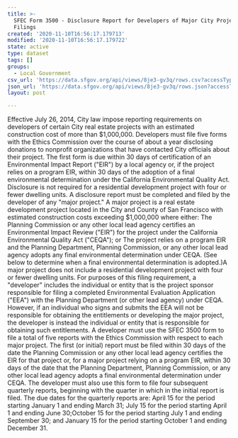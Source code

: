 ```yaml
---
title: >-
  SFEC Form 3500 - Disclosure Report for Developers of Major City Projects
  Filings
created: '2020-11-10T16:56:17.179713'
modified: '2020-11-10T16:56:17.179722'
state: active
type: dataset
tags: []
groups:
  - Local Government
csv_url: 'https://data.sfgov.org/api/views/8je3-gv3q/rows.csv?accessType=DOWNLOAD'
json_url: 'https://data.sfgov.org/api/views/8je3-gv3q/rows.json?accessType=DOWNLOAD'
layout: post

---
```

Effective July 26, 2014, City law impose reporting requirements on developers of certain City real estate projects with an estimated construction cost of more than $1,000,000. Developers must file five forms with the Ethics Commission over the course of about a year disclosing donations to nonprofit organizations that have contacted City officials about their project. The first form is due within 30 days of certification of an Environmental Impact Report ("EIR") by a local agency or, if the project relies on a program EIR, within 30 days of the adoption of a final environmental determination under the California Environmental Quality Act. Disclosure is not required for a residential development project with four or fewer dwelling units. A disclosure report must be completed and filed by the developer of any "major project." A major project is a real estate development project located in the City and County of San Francisco with estimated construction costs exceeding $1,000,000 where either: The Planning Commission or any other local lead agency certifies an Environmental Impact Review ("EIR") for the project under the California Environmental Quality Act ("CEQA"); or The project relies on a program EIR and the Planning Department, Planning Commission, or any other local lead agency adopts any final environmental determination under CEQA. (See below to determine when a final environmental determination is adopted.)A major project does not include a residential development project with four or fewer dwelling units. For purposes of this filing requirement, a "developer" includes the individual or entity that is the project sponsor responsible for filing a completed Environmental Evaluation Application ("EEA") with the Planning Department (or other lead agency) under CEQA. However, if an individual who signs and submits the EEA will not be responsible for obtaining the entitlements or developing the major project, the developer is instead the individual or entity that is responsible for obtaining such entitlements. A developer must use the SFEC 3500 form to file a total of five reports with the Ethics Commission with respect to each major project. The first (or initial) report must be filed within 30 days of the date the Planning Commission or any other local lead agency certifies the EIR for that project or, for a major project relying on a program EIR, within 30 days of the date that the Planning Department, Planning Commission, or any other local lead agency adopts a final environmental determination under CEQA. The developer must also use this form to file four subsequent quarterly reports, beginning with the quarter in which in the initial report is filed. The due dates for the quarterly reports are: April 15 for the period starting January 1 and ending March 31; July 15 for the period starting April 1 and ending June 30;October 15 for the period starting July 1 and ending September 30; and January 15 for the period starting October 1 and ending December 31.
